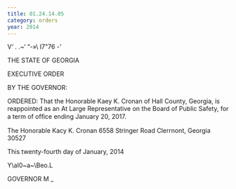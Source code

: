 ```yaml
---
title: 01.24.14.05
category: orders
year: 2014
---
```

 

V‘ . .~‘
“-»\ I7"76 -'

THE STATE OF GEORGIA

EXECUTIVE ORDER

BY THE GOVERNOR:

ORDERED: That the Honorable Kaey K. Cronan of Hall County, Georgia, is
reappointed as an At Large Representative on the Board of Public
Safety, for a term of ofﬁce ending January 20, 2017.

The Honorable Kacy K. Cronan
6558 Stringer Road
Clerrnont, Georgia 30527

This twenty-fourth day of January, 2014

Y\aI0~a~\Beo.L

GOVERNOR M _

